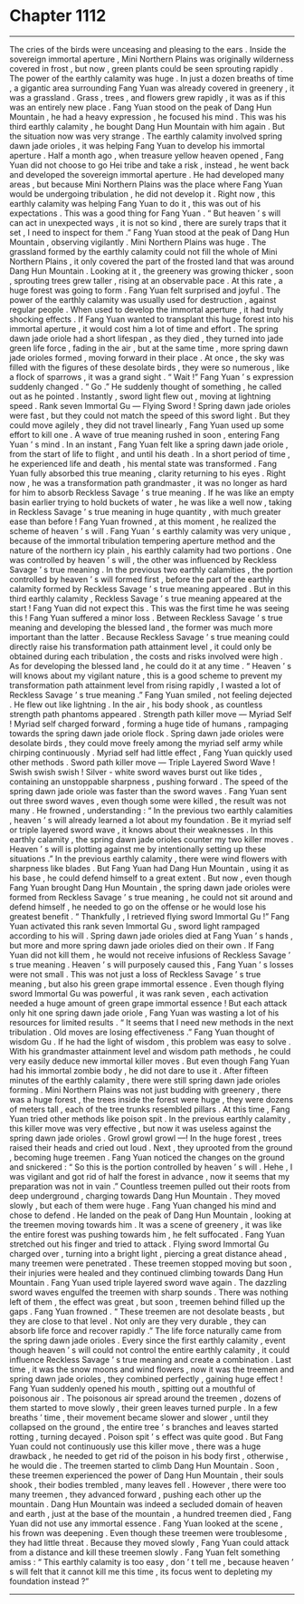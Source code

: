 
# Chapter 1112


---

The cries of the birds were unceasing and pleasing to the ears .
Inside the sovereign immortal aperture , Mini Northern Plains was originally wilderness covered in frost , but now , green plants could be seen sprouting rapidly .
The power of the earthly calamity was huge . In just a dozen breaths of time , a gigantic area surrounding Fang Yuan was already covered in greenery , it was a grassland .
Grass , trees , and flowers grew rapidly , it was as if this was an entirely new place .
Fang Yuan stood on the peak of Dang Hun Mountain , he had a heavy expression , he focused his mind .
This was his third earthly calamity , he bought Dang Hun Mountain with him again .
But the situation now was very strange .
The earthly calamity involved spring dawn jade orioles , it was helping Fang Yuan to develop his immortal aperture .
Half a month ago , when treasure yellow heaven opened , Fang Yuan did not choose to go Hei tribe and take a risk , instead , he went back and developed the sovereign immortal aperture .
He had developed many areas , but because Mini Northern Plains was the place where Fang Yuan would be undergoing tribulation , he did not develop it .
Right now , this earthly calamity was helping Fang Yuan to do it , this was out of his expectations .
This was a good thing for Fang Yuan .
“ But heaven ’ s will can act in unexpected ways , it is not so kind , there are surely traps that it set , I need to inspect for them .” Fang Yuan stood at the peak of Dang Hun Mountain , observing vigilantly .
Mini Northern Plains was huge .
The grassland formed by the earthly calamity could not fill the whole of Mini Northern Plains , it only covered the part of the frosted land that was around Dang Hun Mountain .
Looking at it , the greenery was growing thicker , soon , sprouting trees grew taller , rising at an observable pace .
At this rate , a huge forest was going to form .
Fang Yuan felt surprised and joyful .
The power of the earthly calamity was usually used for destruction , against regular people . When used to develop the immortal aperture , it had truly shocking effects . If Fang Yuan wanted to transplant this huge forest into his immortal aperture , it would cost him a lot of time and effort .
The spring dawn jade oriole had a short lifespan , as they died , they turned into jade green life force , fading in the air , but at the same time , more spring dawn jade orioles formed , moving forward in their place .
At once , the sky was filled with the figures of these desolate birds , they were so numerous , like a flock of sparrows , it was a grand sight .
“ Wait !” Fang Yuan ’ s expression suddenly changed .
“ Go .” He suddenly thought of something , he called out as he pointed .
Instantly , sword light flew out , moving at lightning speed .
Rank seven Immortal Gu — Flying Sword !
Spring dawn jade orioles were fast , but they could not match the speed of this sword light . But they could move agilely , they did not travel linearly , Fang Yuan used up some effort to kill one .
A wave of true meaning rushed in soon , entering Fang Yuan ’ s mind .
In an instant , Fang Yuan felt like a spring dawn jade oriole , from the start of life to flight , and until his death . In a short period of time , he experienced life and death , his mental state was transformed .
Fang Yuan fully absorbed this true meaning , clarity returning to his eyes .
Right now , he was a transformation path grandmaster , it was no longer as hard for him to absorb Reckless Savage ’ s true meaning .
If he was like an empty basin earlier trying to hold buckets of water , he was like a well now , taking in Reckless Savage ’ s true meaning in huge quantity , with much greater ease than before !
Fang Yuan frowned , at this moment , he realized the scheme of heaven ’ s will .
Fang Yuan ’ s earthly calamity was very unique , because of the immortal tribulation tempering aperture method and the nature of the northern icy plain , his earthly calamity had two portions .
One was controlled by heaven ’ s will , the other was influenced by Reckless Savage ’ s true meaning .
In the previous two earthly calamities , the portion controlled by heaven ’ s will formed first , before the part of the earthly calamity formed by Reckless Savage ’ s true meaning appeared . But in this third earthly calamity , Reckless Savage ’ s true meaning appeared at the start !
Fang Yuan did not expect this .
This was the first time he was seeing this !
Fang Yuan suffered a minor loss .
Between Reckless Savage ’ s true meaning and developing the blessed land , the former was much more important than the latter .
Because Reckless Savage ’ s true meaning could directly raise his transformation path attainment level , it could only be obtained during each tribulation , the costs and risks involved were high .
As for developing the blessed land , he could do it at any time .
“ Heaven ’ s will knows about my vigilant nature , this is a good scheme to prevent my transformation path attainment level from rising rapidly , I wasted a lot of Reckless Savage ’ s true meaning .” Fang Yuan smiled , not feeling dejected .
He flew out like lightning .
In the air , his body shook , as countless strength path phantoms appeared .
Strength path killer move — Myriad Self !
Myriad self charged forward , forming a huge tide of humans , rampaging towards the spring dawn jade oriole flock .
Spring dawn jade orioles were desolate birds , they could move freely among the myriad self army while chirping continuously .
Myriad self had little effect , Fang Yuan quickly used other methods .
Sword path killer move — Triple Layered Sword Wave !
Swish swish swish !
Silver - white sword waves burst out like tides , containing an unstoppable sharpness , pushing forward .
The speed of the spring dawn jade oriole was faster than the sword waves . Fang Yuan sent out three sword waves , even though some were killed , the result was not many .
He frowned , understanding : “ In the previous two earthly calamities , heaven ’ s will already learned a lot about my foundation . Be it myriad self or triple layered sword wave , it knows about their weaknesses . In this earthly calamity , the spring dawn jade orioles counter my two killer moves . Heaven ’ s will is plotting against me by intentionally setting up these situations .”
In the previous earthly calamity , there were wind flowers with sharpness like blades .
But Fang Yuan had Dang Hun Mountain , using it as his base , he could defend himself to a great extent .
But now , even though Fang Yuan brought Dang Hun Mountain , the spring dawn jade orioles were formed from Reckless Savage ’ s true meaning , he could not sit around and defend himself , he needed to go on the offense or he would lose his greatest benefit .
“ Thankfully , I retrieved flying sword Immortal Gu !”
Fang Yuan activated this rank seven Immortal Gu , sword light rampaged according to his will .
Spring dawn jade orioles died at Fang Yuan ’ s hands , but more and more spring dawn jade orioles died on their own .
If Fang Yuan did not kill them , he would not receive infusions of Reckless Savage ’ s true meaning . Heaven ’ s will purposely caused this , Fang Yuan ’ s losses were not small .
This was not just a loss of Reckless Savage ’ s true meaning , but also his green grape immortal essence .
Even though flying sword Immortal Gu was powerful , it was rank seven , each activation needed a huge amount of green grape immortal essence ! But each attack only hit one spring dawn jade oriole , Fang Yuan was wasting a lot of his resources for limited results .
“ It seems that I need new methods in the next tribulation . Old moves are losing effectiveness .” Fang Yuan thought of wisdom Gu .
If he had the light of wisdom , this problem was easy to solve . With his grandmaster attainment level and wisdom path methods , he could very easily deduce new immortal killer moves .
But even though Fang Yuan had his immortal zombie body , he did not dare to use it .
After fifteen minutes of the earthly calamity , there were still spring dawn jade orioles forming .
Mini Northern Plains was not just budding with greenery , there was a huge forest , the trees inside the forest were huge , they were dozens of meters tall , each of the tree trunks resembled pillars .
At this time , Fang Yuan tried other methods like poison spit . In the previous earthly calamity , this killer move was very effective , but now it was useless against the spring dawn jade orioles .
Growl growl growl —!
In the huge forest , trees raised their heads and cried out loud .
Next , they uprooted from the ground , becoming huge treemen .
Fang Yuan noticed the changes on the ground and snickered : “ So this is the portion controlled by heaven ’ s will . Hehe , I was vigilant and got rid of half the forest in advance , now it seems that my preparation was not in vain .”
Countless treemen pulled out their roots from deep underground , charging towards Dang Hun Mountain .
They moved slowly , but each of them were huge . Fang Yuan changed his mind and chose to defend . He landed on the peak of Dang Hun Mountain , looking at the treemen moving towards him . It was a scene of greenery , it was like the entire forest was pushing towards him , he felt suffocated .
Fang Yuan stretched out his finger and tried to attack .
Flying sword Immortal Gu charged over , turning into a bright light , piercing a great distance ahead , many treemen were penetrated .
These treemen stopped moving but soon , their injuries were healed and they continued climbing towards Dang Hun Mountain .
Fang Yuan used triple layered sword wave again .
The dazzling sword waves engulfed the treemen with sharp sounds . There was nothing left of them , the effect was great , but soon , treemen behind filled up the gaps .
Fang Yuan frowned .
“ These treemen are not desolate beasts , but they are close to that level . Not only are they very durable , they can absorb life force and recover rapidly .”
The life force naturally came from the spring dawn jade orioles .
Every since the first earthly calamity , event though heaven ’ s will could not control the entire earthly calamity , it could influence Reckless Savage ’ s true meaning and create a combination .
Last time , it was the snow moons and wind flowers , now it was the treemen and spring dawn jade orioles , they combined perfectly , gaining huge effect !
Fang Yuan suddenly opened his mouth , spitting out a mouthful of poisonous air .
The poisonous air spread around the treemen , dozens of them started to move slowly , their green leaves turned purple . In a few breaths ’ time , their movement became slower and slower , until they collapsed on the ground , the entire tree ’ s branches and leaves started rotting , turning decayed .
Poison spit ’ s effect was quite good .
But Fang Yuan could not continuously use this killer move , there was a huge drawback , he needed to get rid of the poison in his body first , otherwise , he would die .
The treemen started to climb Dang Hun Mountain .
Soon , these treemen experienced the power of Dang Hun Mountain , their souls shook , their bodies trembled , many leaves fell .
However , there were too many treemen , they advanced forward , pushing each other up the mountain .
Dang Hun Mountain was indeed a secluded domain of heaven and earth , just at the base of the mountain , a hundred treemen died , Fang Yuan did not use any immortal essence .
Fang Yuan looked at the scene , his frown was deepening .
Even though these treemen were troublesome , they had little threat .
Because they moved slowly , Fang Yuan could attack from a distance and kill these treemen slowly .
Fang Yuan felt something amiss : “ This earthly calamity is too easy , don ’ t tell me , because heaven ’ s will felt that it cannot kill me this time , its focus went to depleting my foundation instead ?”

---


